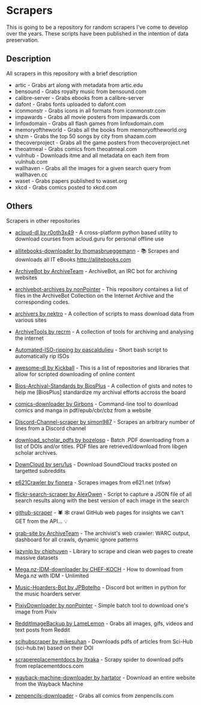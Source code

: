 # Scrapers
This is going to be a repository for random scrapers I've come to develop over the years. These scripts have been published in the intention of data preservation.

## Description
All scrapers in this repository with a brief description

* artic - Grabs art along with metadata from artic.edu 
* bensound - Grabs royalty music from bensound.com
* calibre-server - Grabs ebooks from a calibre-server
* dafont - Grabs fonts uploaded to dafont.com
* iconmonstr - Grabs icons in all formats from iconmonstr.com
* impawards - Grabs all movie posters from impawards.com
* linfoxdomain - Grabs all flash games from linfoxdomain.com
* memoryoftheworld - Grabs all the books from memoryoftheworld.org
* shzm - Grabs the top 50 songs by city from shazam.com
* thecoverproject - Grabs all the game posters from thecoverproject.net
* theoatmeal - Grabs comics from theoatmeal.com
* vulnhub - Downloads itme and all metadata on each item from vulnhub.com
* wallhaven - Grabs all the images for a given search query from wallhaven.cc
* waset - Grabs papers published to waset.org
* xkcd - Grabs comics posted to xkcd.com

## Others
Scrapers in other repositories

* [acloud-dl by r0oth3x49](https://github.com/r0oth3x49/acloud-dl) - A cross-platform python based utility to download courses from acloud.guru for personal offline use

* [allitebooks-downloader by thomasbrueggemann](https://github.com/thomasbrueggemann/allitebooks-downloader) - 📚 Scrapes and downloads all IT eBooks http://allitebooks.com

* [ArchiveBot by ArchiveTeam](https://github.com/ArchiveTeam/ArchiveBot) - ArchiveBot, an IRC bot for archiving websites

* [archivebot-archives by nonPointer](https://github.com/nonPointer/PixivDownloader) - This repository containes a list of files in the ArchiveBot Collection on the Internet Archive and the corresponding codes.

* [archivers by nektro](https://github.com/nektro/archivers) - A collection of scripts to mass download data from various sites

* [ArchiveTools by recrm](https://github.com/recrm/ArchiveTools) - A collection of tools for archiving and analysing the internet

* [Automated-ISO-ripping by pascaldulieu](https://github.com/pascaldulieu/Automated-ISO-ripping) - Short bash script to automatically rip ISOs

* [awesome-dl by Kickball](https://github.com/Kickball/awesome-dl) - This is a list of repositories and libraries that allow for scripted downloading of online content

* [Bios-Archival-Standards by BiosPlus](https://github.com/BiosPlus/Bios-Archival-Standards) - A collection of gists and notes to help me [BiosPlus] standardize my archival efforts accross the board

* [comics-downloader by Girbons](https://github.com/Girbons/comics-downloader) - Command-line tool to download comics and manga in pdf/epub/cbr/cbz from a website

* [Discord-Channel-scraper by simon987](https://github.com/simon987/Discord-Channel-scraper) - Scrapes an arbitrary number of lines from a Discord channel

* [download_scholar_pdfs by bozelosp](https://github.com/bozelosp/download_scholar_pdfs) - Batch .PDF downloading from a list of DOIs and/or titles. PDF files are retrieved/download from libgen scholar archives.

* [DownCloud by seru1us](https://github.com/seru1us/DownCloud) - Download SoundCloud tracks posted on targetted subreddits

* [e621Crawler by fionera](https://github.com/fionera/e621Crawler) - Scrapes images from e621.net (nfsw)

* [flickr-search-scraper by AlexOwen](https://github.com/AlexOwen/flickr-search-scraper) -  Script to capture a JSON file of all search results along with the best version of each image in the search

* [github-scraper](https://github.com/nelsonic/github-scraper) - 🕷️ 🕸️ crawl GitHub web pages for insights we can't GET from the API... 💡

* [grab-site by ArchiveTeam](https://github.com/ArchiveTeam/grab-site) - The archivist's web crawler: WARC output, dashboard for all crawls, dynamic ignore patterns

* [lazynlp by chiphuyen](https://github.com/chiphuyen/lazynlp) - Library to scrape and clean web pages to create massive datasets

* [Mega.nz-IDM-downloader by CHEF-KOCH](https://github.com/CHEF-KOCH/Mega.nz-IDM-downloader) - How to download from Mega.nz with IDM - Unlimited

* [Music-Hoarders-Bot by JPBotelho](https://github.com/JPBotelho/Music-Hoarders-Bot) - Discord bot written in python for the music hoarders server

* [PixivDownloader by nonPointer](https://github.com/nonPointer/PixivDownloader) - Simple batch tool to download one's image from Pixiv

* [RedditImageBackup by LameLemon](https://github.com/LameLemon/RedditImageBackup) - Grabs all images, gifs, videos and text posts from Reddit 

* [scihubscraper by mikesuhan](https://github.com/mikesuhan/scihubscraper) - Downloads pdfs of articles from Sci-Hub (sci-hub.tw) based on their DOI

* [scrapereplacementdocs by Itxaka](https://github.com/Itxaka/scrapereplacementdocs) - Scrapy spider to download pdfs from replacementdocs.com

* [wayback-machine-downloader by hartator](https://github.com/hartator/wayback-machine-downloader) - Download an entire website from the Wayback Machine

* [zenpencils-downloader](https://github.com/LameLemon/zenpencils-downloader) - Grabs all comics from zenpencils.com

